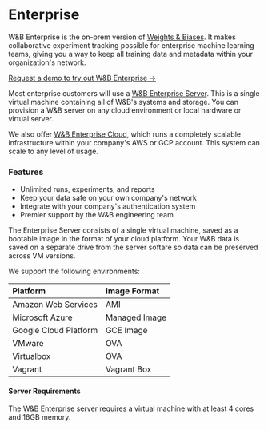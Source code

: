 # Enterprise

W&B Enterprise is the on-prem version of [Weights & Biases](https://docs.wandb.com/enterprise/app.wandb.ai). It makes collaborative experiment tracking possible for enterprise machine learning teams, giving you a way to keep all training data and metadata within your organization's network.

[Request a demo to try out W&B Enterprise →](https://www.wandb.com/demo)

Most enterprise customers will use a [W&B Enterprise Server](https://docs.wandb.com/enterprise/server/about). This is a single virtual machine containing all of W&B's systems and storage. You can provision a W&B server on any cloud environment or local hardware or virtual server.

We also offer [W&B Enterprise Cloud](https://docs.wandb.com/enterprise/cloud/about), which runs a completely scalable infrastructure within your company's AWS or GCP account. This system can scale to any level of usage.

### Features

* Unlimited runs, experiments, and reports
* Keep your data safe on your own company's network
* Integrate with your company's authentication system
* Premier support by the W&B engineering team

The Enterprise Server consists of a single virtual machine, saved as a bootable image in the format of your cloud platform. Your W&B data is saved on a separate drive from the server softare so data can be preserved across VM versions.

We support the following environments:

| **Platform** | **Image Format** |
| :--- | :--- |
| Amazon Web Services | AMI |
| Microsoft Azure | Managed Image |
| Google Cloud Platform | GCE Image |
| VMware | OVA |
| Virtualbox | OVA |
| Vagrant | Vagrant Box |

#### Server Requirements

The W&B Enterprise server requires a virtual machine with at least 4 cores and 16GB memory.

